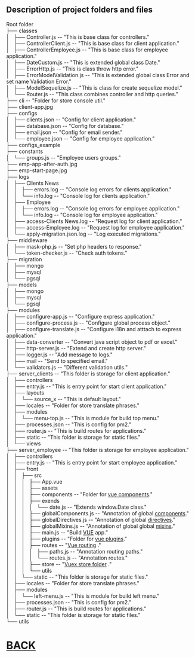 ## Description of project folders and files  
Root folder  
├── classes   
│   ├── Controller.js  -- "This is base class for controllers."  
│   ├── ControllerClient.js  -- "This is base class for client application."  
│   ├── ControllerEmployee.js  -- "This is base class for employee application."  
│   ├── DateCustom.js  -- "This is extended global class Date."  
│   ├── ErrorHttp.js  -- "This is class throw http error."  
│   ├── ErrorModelValidation.js  -- "This is extended global class Error and set name Validation Error."  
│   ├── ModelSequelize.js  -- "This is class for create sequelize model."  
│   └── Router.js  -- "This class combines controller and http queries."  
├── cli  -- "Folder for store console util."  
├── client-app.jpg   
├── configs   
│   ├── clients.json  -- "Config for client application."  
│   ├── database.json  -- "Config for database."  
│   ├── email.json  -- "Config for email sender."  
│   └── employee.json  -- "Config for employee application."  
├── configs_example   
├── constants   
│   └── groups.js  -- "Employee users groups."  
├── emp-app-after-auth.jpg   
├── emp-start-page.jpg   
├── logs   
│   ├── Clients News   
│   │   ├── errors.log  -- "Console log errors for clients application."  
│   │   └── info.log  -- "Console log for clients application."  
│   ├── Employee   
│   │   ├── errors.log  -- "Console log errors for employee application."  
│   │   └── info.log  -- "Console log for employee application."  
│   ├── access-Clients News.log  -- "Request log for client application."  
│   ├── access-Employee.log  -- "Request log for employee application."  
│   └── apply-migration.json.log  -- "Log executed migrations."  
├── middleware   
│   ├── mask-php.js  -- "Set php headers to response."  
│   └── token-checker.js  -- "Check auth tokens."  
├── migration   
│   ├── mongo   
│   ├── mysql   
│   └── pgsql   
├── models   
│   ├── mongo   
│   ├── mysql   
│   └── pgsql   
├── modules   
│   ├── configure-app.js  -- "Configure express application."  
│   ├── configure-process.js  -- "Configure global process object."  
│   ├── configure-translate.js  -- "Configure i18n and atttach to express application."  
│   ├── data-converter  -- "Convert java script object to pdf or excel."  
│   ├── http-server.js  -- "Extend and create http server."  
│   ├── logger.js  -- "Add message to logs."  
│   ├── mail  -- "Send to specified email."  
│   └── validators.js  -- "Different validation utils."  
├── server_clients  -- "This folder is storage for client application."  
│   ├── controllers   
│   ├── entry.js  -- "This is entry point for start client application."  
│   ├── layouts   
│   │   └── source_x  -- "This is default layout."  
│   ├── locales  -- "Folder for store translate phrases."  
│   ├── modules   
│   │   └── menu-top.js  -- "This is module for build top menu."  
│   ├── processes.json  -- "This is config for pm2."  
│   ├── router.js  -- "This is build routes for applications."  
│   ├── static  -- "This folder is storage for static files."  
│   └── views   
├── server_employee  -- "This folder is storage for employee application."  
│   ├── controllers   
│   ├── entry.js  -- "This is entry point for start employee application."  
│   ├── front   
│   │   ├── src   
│   │   │   ├── App.vue   
│   │   │   ├── assets   
│   │   │   ├── components  -- "Folder for [vue components](https://vuejs.org/v2/guide/plugins.html)."  
│   │   │   ├── exends   
│   │   │   │   └── date.js  -- "Extends window.Date class."  
│   │   │   ├── globalComponents.js  -- "Annotation of global [components](https://vuejs.org/v2/guide/components.html)."  
│   │   │   ├── globalDirectives.js  -- "Annotation of global [directives](https://vuejs.org/v2/guide/custom-directive.html)."  
│   │   │   ├── globalMixins.js  -- "Annotation of global global [mixins](https://vuejs.org/v2/guide/mixins.html)."  
│   │   │   ├── main.js  -- "Build [VUE](https://vuejs.org/) app."  
│   │   │   ├── plugins  -- "Folder for [vue plugins](https://vuejs.org/v2/guide/plugins.html)."  
│   │   │   ├── routes  -- "[Vue routing](https://vuejs.org/v2/guide/routing.html) ."  
│   │   │   │   ├── paths.js  -- "Annotation routing paths."  
│   │   │   │   └── routes.js  -- "Annotation routes."  
│   │   │   ├── store  -- "[Vuex store folder](https://vuex.vuejs.org/en/getting-started.html) ."  
│   │   │   └── utils   
│   │   └── static  -- "This folder is storage for static files."  
│   ├── locales  -- "Folder for store translate phrases."  
│   ├── modules   
│   │   └── left-menu.js  -- "This is module for build  left menu."  
│   ├── processes.json  -- "This is config for pm2."  
│   ├── router.js  -- "This is build routes for applications."  
│   └── static  -- "This folder is storage for static files."  
└── utils   
# [BACK](https://github.com/eagle7410/node_news_cms#project-folders-and-files)